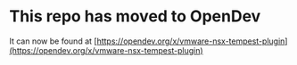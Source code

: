 # This repo has moved to OpenDev

It can now be found at [https://opendev.org/x/vmware-nsx-tempest-plugin](https://opendev.org/x/vmware-nsx-tempest-plugin)
